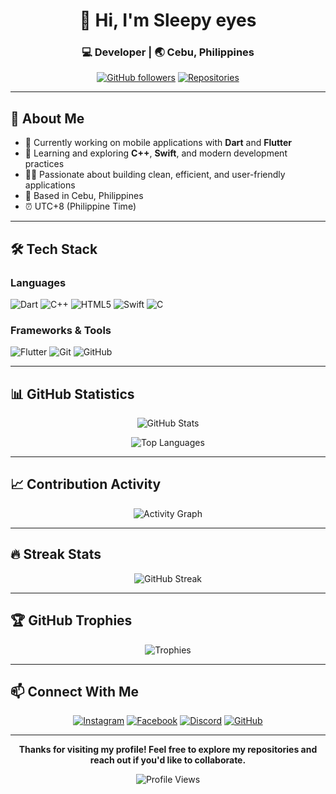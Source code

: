 <div align="center">

# 👋 Hi, I'm Sleepy eyes

### 💻 Developer | 🌏 Cebu, Philippines

[![GitHub followers](https://img.shields.io/github/followers/Davefgh?style=social)](https://github.com/Davefgh?tab=followers)
[![Repositories](https://img.shields.io/badge/Repositories-8-blue?style=social&logo=github)](https://github.com/Davefgh?tab=repositories)

</div>

---

## 🚀 About Me

- 🔭 Currently working on mobile applications with **Dart** and **Flutter**
- 🌱 Learning and exploring **C++**, **Swift**, and modern development practices
- 👨‍💻 Passionate about building clean, efficient, and user-friendly applications
- 📍 Based in Cebu, Philippines
- ⏰ UTC+8 (Philippine Time)

---

## 🛠️ Tech Stack

### Languages
![Dart](https://img.shields.io/badge/Dart-0175C2?style=for-the-badge&logo=dart&logoColor=white)
![C++](https://img.shields.io/badge/C++-00599C?style=for-the-badge&logo=cplusplus&logoColor=white)
![HTML5](https://img.shields.io/badge/HTML5-E34F26?style=for-the-badge&logo=html5&logoColor=white)
![Swift](https://img.shields.io/badge/Swift-FA7343?style=for-the-badge&logo=swift&logoColor=white)
![C](https://img.shields.io/badge/C-A8B9CC?style=for-the-badge&logo=c&logoColor=white)

### Frameworks & Tools
![Flutter](https://img.shields.io/badge/Flutter-02569B?style=for-the-badge&logo=flutter&logoColor=white)
![Git](https://img.shields.io/badge/Git-F05032?style=for-the-badge&logo=git&logoColor=white)
![GitHub](https://img.shields.io/badge/GitHub-181717?style=for-the-badge&logo=github&logoColor=white)

---

## 📊 GitHub Statistics

<div align="center">

![GitHub Stats](https://github-readme-stats.vercel.app/api?username=Davefgh&show_icons=true&theme=tokyonight&hide_border=true&bg_color=0D1117&title_color=58A6FF&icon_color=58A6FF&text_color=C9D1D9)

![Top Languages](https://github-readme-stats.vercel.app/api/top-langs/?username=Davefgh&layout=compact&theme=tokyonight&hide_border=true&bg_color=0D1117&title_color=58A6FF&text_color=C9D1D9)

</div>

---

## 📈 Contribution Activity

<div align="center">

![Activity Graph](https://github-readme-activity-graph.vercel.app/graph?username=Davefgh&theme=github-compact&hide_border=true&bg_color=0d1117&color=00ff41&line=00ff41&point=00ff41&area=true&area_color=00ff41)

</div>

---

## 🔥 Streak Stats

<div align="center">

![GitHub Streak](https://github-readme-streak-stats.herokuapp.com/?user=Davefgh&theme=dark&hide_border=true&background=0d1117&ring=00ff41&fire=00ff41&currStreakLabel=00ff41&sideLabels=00ff41&currStreakNum=00ff41&sideNums=00ff41&dates=00ff41)

</div>

---

## 🏆 GitHub Trophies

<div align="center">

![Trophies](https://github-profile-trophy.vercel.app/?username=Davefgh&theme=tokyonight&no-frame=true&no-bg=true&column=7&margin-w=15&margin-h=15)

</div>

---

## 📫 Connect With Me

<div align="center">

[![Instagram](https://img.shields.io/badge/Instagram-E4405F?style=for-the-badge&logo=instagram&logoColor=white)](https://instagram.com/your_instagram)
[![Facebook](https://img.shields.io/badge/Facebook-1877F2?style=for-the-badge&logo=facebook&logoColor=white)](https://facebook.com/your_facebook)
[![Discord](https://img.shields.io/badge/Discord-5865F2?style=for-the-badge&logo=discord&logoColor=white)](https://discord.com/users/your_discord_id)
[![GitHub](https://img.shields.io/badge/GitHub-181717?style=for-the-badge&logo=github&logoColor=white)](https://github.com/Davefgh)

</div>

---

<div align="center">

**Thanks for visiting my profile! Feel free to explore my repositories and reach out if you'd like to collaborate.** 

![Profile Views](https://komarev.com/ghpvc/?username=Davefgh&color=58A6FF&style=flat-square&label=Profile+Views)

</div>
